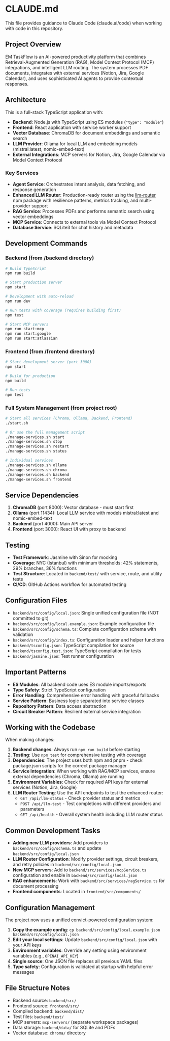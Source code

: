 # CLAUDE.md

This file provides guidance to Claude Code (claude.ai/code) when working with code in this repository.

## Project Overview

EM TaskFlow is an AI-powered productivity platform that combines Retrieval-Augmented Generation (RAG), Model Context Protocol (MCP) integrations, and intelligent LLM routing. The system processes PDF documents, integrates with external services (Notion, Jira, Google Calendar), and uses sophisticated AI agents to provide contextual responses.

## Architecture

This is a full-stack TypeScript application with:

- **Backend**: Node.js with TypeScript using ES modules (`"type": "module"`)
- **Frontend**: React application with service worker support
- **Vector Database**: ChromaDB for document embeddings and semantic search
- **LLM Provider**: Ollama for local LLM and embedding models (mistral:latest, nomic-embed-text)
- **External Integrations**: MCP servers for Notion, Jira, Google Calendar via Model Context Protocol

### Key Services

- **Agent Service**: Orchestrates intent analysis, data fetching, and response generation
- **Enhanced LLM Router**: Production-ready router using the [llm-router](https://www.npmjs.com/package/llm-router) npm package with resilience patterns, metrics tracking, and multi-provider support
- **RAG Service**: Processes PDFs and performs semantic search using vector embeddings
- **MCP Service**: Connects to external tools via Model Context Protocol
- **Database Service**: SQLite3 for chat history and metadata

## Development Commands

### Backend (from /backend directory)
```bash
# Build TypeScript
npm run build

# Start production server
npm start

# Development with auto-reload
npm run dev

# Run tests with coverage (requires building first)
npm test

# Start MCP servers
npm run start:mcp
npm run start:google
npm run start:atlassian
```

### Frontend (from /frontend directory)
```bash
# Start development server (port 3000)
npm start

# Build for production
npm build

# Run tests
npm test
```

### Full System Management (from project root)
```bash
# Start all services (Chroma, Ollama, Backend, Frontend)
./start.sh

# Or use the full management script
./manage-services.sh start
./manage-services.sh stop
./manage-services.sh restart
./manage-services.sh status

# Individual services
./manage-services.sh ollama
./manage-services.sh chroma
./manage-services.sh backend
./manage-services.sh frontend
```

## Service Dependencies

1. **ChromaDB** (port 8000): Vector database - must start first
2. **Ollama** (port 11434): Local LLM service with models mistral:latest and nomic-embed-text
3. **Backend** (port 4000): Main API server
4. **Frontend** (port 3000): React UI with proxy to backend

## Testing

- **Test Framework**: Jasmine with Sinon for mocking
- **Coverage**: NYC (Istanbul) with minimum thresholds: 42% statements, 29% branches, 36% functions
- **Test Structure**: Located in `backend/test/` with service, route, and utility tests
- **CI/CD**: GitHub Actions workflow for automated testing

## Configuration Files

- `backend/src/config/local.json`: Single unified configuration file (NOT committed to git)
- `backend/src/config/local.example.json`: Example configuration file
- `backend/src/config/schema.ts`: Complete configuration schema with validation
- `backend/src/config/index.ts`: Configuration loader and helper functions
- `backend/tsconfig.json`: TypeScript compilation for source
- `backend/tsconfig.test.json`: TypeScript compilation for tests
- `backend/jasmine.json`: Test runner configuration

## Important Patterns

- **ES Modules**: All backend code uses ES module imports/exports
- **Type Safety**: Strict TypeScript configuration
- **Error Handling**: Comprehensive error handling with graceful fallbacks
- **Service Pattern**: Business logic separated into service classes
- **Repository Pattern**: Data access abstraction
- **Circuit Breaker Pattern**: Resilient external service integration

## Working with the Codebase

When making changes:

1. **Backend changes**: Always run `npm run build` before starting
2. **Testing**: Use `npm test` for comprehensive testing with coverage
3. **Dependencies**: The project uses both npm and pnpm - check package.json scripts for the correct package manager
4. **Service Integration**: When working with RAG/MCP services, ensure external dependencies (Chroma, Ollama) are running
5. **Environment Variables**: Check for required API keys for external services (Notion, Jira, Google)
6. **LLM Router Testing**: Use the API endpoints to test the enhanced router:
   - `GET /api/llm-status` - Check provider status and metrics
   - `POST /api/llm-test` - Test completions with different providers and parameters
   - `GET /api/health` - Overall system health including LLM router status

## Common Development Tasks

- **Adding new LLM providers**: Add providers to `backend/src/config/schema.ts` and update `backend/src/config/local.json`
- **LLM Router Configuration**: Modify provider settings, circuit breakers, and retry policies in `backend/src/config/local.json`
- **New MCP servers**: Add to `backend/src/services/mcpService.ts` configuration and enable in `backend/src/config/local.json`
- **RAG enhancements**: Work with `backend/src/services/ragService.ts` for document processing
- **Frontend components**: Located in `frontend/src/components/`

## Configuration Management

The project now uses a unified convict-powered configuration system:

1. **Copy the example config**: `cp backend/src/config/local.example.json backend/src/config/local.json`
2. **Edit your local settings**: Update `backend/src/config/local.json` with your API keys
3. **Environment variables**: Override any setting using environment variables (e.g., `OPENAI_API_KEY`)
4. **Single source**: One JSON file replaces all previous YAML files
5. **Type safety**: Configuration is validated at startup with helpful error messages

## File Structure Notes

- Backend source: `backend/src/`
- Frontend source: `frontend/src/`
- Compiled backend: `backend/dist/`
- Test files: `backend/test/`
- MCP servers: `mcp-servers/` (separate workspace packages)
- Data storage: `backend/data/` for SQLite and PDFs
- Vector database: `chroma/` directory